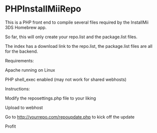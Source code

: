# PHPInstallMiiRepo

This is a PHP front end to compile several files required by the InstallMii 3DS Homebrew app.

So far, this will only create your repo.list and the package.list files.

The index has a download link to the repo.list, the package.list files are all for the backend.

Requirements:

Apache running on Linux

PHP shell_exec enabled (may not work for shared webhosts)

Instructions:

Modify the reposettings.php file to your liking

Upload to webhost

Go to http://yourrepo.com/repoupdate.php to kick off the update

Profit